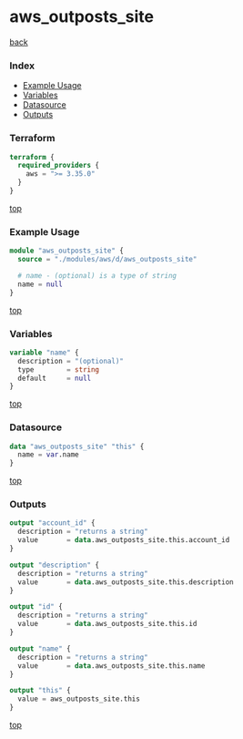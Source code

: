 # aws_outposts_site

[back](../aws.md)

### Index

- [Example Usage](#example-usage)
- [Variables](#variables)
- [Datasource](#datasource)
- [Outputs](#outputs)

### Terraform

```terraform
terraform {
  required_providers {
    aws = ">= 3.35.0"
  }
}
```

[top](#index)

### Example Usage

```terraform
module "aws_outposts_site" {
  source = "./modules/aws/d/aws_outposts_site"

  # name - (optional) is a type of string
  name = null
}
```

[top](#index)

### Variables

```terraform
variable "name" {
  description = "(optional)"
  type        = string
  default     = null
}
```

[top](#index)

### Datasource

```terraform
data "aws_outposts_site" "this" {
  name = var.name
}
```

[top](#index)

### Outputs

```terraform
output "account_id" {
  description = "returns a string"
  value       = data.aws_outposts_site.this.account_id
}

output "description" {
  description = "returns a string"
  value       = data.aws_outposts_site.this.description
}

output "id" {
  description = "returns a string"
  value       = data.aws_outposts_site.this.id
}

output "name" {
  description = "returns a string"
  value       = data.aws_outposts_site.this.name
}

output "this" {
  value = aws_outposts_site.this
}
```

[top](#index)
